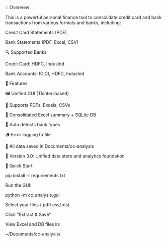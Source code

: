 💡 Overview

This is a powerful personal finance tool to consolidate credit card and bank transactions from various formats and banks, including:

Credit Card Statements (PDF)

Bank Statements (PDF, Excel, CSV)

🔍 Supported Banks

Credit Card: HDFC, IndusInd

Bank Accounts: ICICI, HDFC, IndusInd

🎯 Features

🖼 Unified GUI (Tkinter-based)

🧾 Supports PDFs, Excels, CSVs

📑 Consolidated Excel summary + SQLite DB

🧠 Auto detects bank types

🪵 Error logging to file

📁 All data saved in Documents/cc-analysis

🔄 Version 3.0: Unified data store and analytics foundation

🚀 Quick Start

pip install -r requirements.txt

Run the GUI:

python -m cc_analysis.gui

Select your files (.pdf/.csv/.xls)

Click "Extract & Save"

View Excel and DB files in:

~/Documents/cc-analysis/
